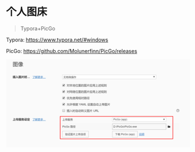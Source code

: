 # 个人图床

> Typora+PicGo

Typora: https://www.typora.net/#windows

PicGo: https://github.com/Molunerfinn/PicGo/releases



<img src="https://raw.githubusercontent.com/wefashe/git-images/master/images/20200310202556.png" alt="image-20200310202228895" style="zoom:80%;" />

